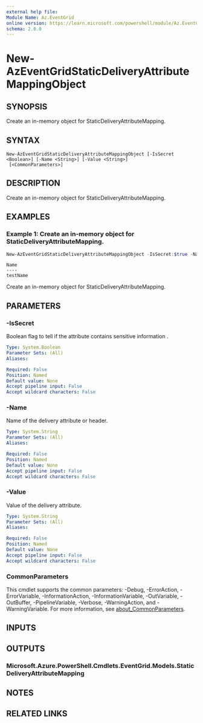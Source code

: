 ```yaml
---
external help file:
Module Name: Az.EventGrid
online version: https://learn.microsoft.com/powershell/module/Az.EventGrid/new-azeventgridstaticdeliveryattributemappingobject
schema: 2.0.0
---
```


# New-AzEventGridStaticDeliveryAttributeMappingObject

## SYNOPSIS
Create an in-memory object for StaticDeliveryAttributeMapping.

## SYNTAX

```
New-AzEventGridStaticDeliveryAttributeMappingObject [-IsSecret <Boolean>] [-Name <String>] [-Value <String>]
 [<CommonParameters>]
```

## DESCRIPTION
Create an in-memory object for StaticDeliveryAttributeMapping.

## EXAMPLES

### Example 1: Create an in-memory object for StaticDeliveryAttributeMapping.
```powershell
New-AzEventGridStaticDeliveryAttributeMappingObject -IsSecret:$true -Name "testName" -Value "testValue"
```

```output
Name
----
testName
```

Create an in-memory object for StaticDeliveryAttributeMapping.

## PARAMETERS

### -IsSecret
Boolean flag to tell if the attribute contains sensitive information .

```yaml
Type: System.Boolean
Parameter Sets: (All)
Aliases:

Required: False
Position: Named
Default value: None
Accept pipeline input: False
Accept wildcard characters: False
```

### -Name
Name of the delivery attribute or header.

```yaml
Type: System.String
Parameter Sets: (All)
Aliases:

Required: False
Position: Named
Default value: None
Accept pipeline input: False
Accept wildcard characters: False
```

### -Value
Value of the delivery attribute.

```yaml
Type: System.String
Parameter Sets: (All)
Aliases:

Required: False
Position: Named
Default value: None
Accept pipeline input: False
Accept wildcard characters: False
```

### CommonParameters
This cmdlet supports the common parameters: -Debug, -ErrorAction, -ErrorVariable, -InformationAction, -InformationVariable, -OutVariable, -OutBuffer, -PipelineVariable, -Verbose, -WarningAction, and -WarningVariable. For more information, see [about_CommonParameters](http://go.microsoft.com/fwlink/?LinkID=113216).

## INPUTS

## OUTPUTS

### Microsoft.Azure.PowerShell.Cmdlets.EventGrid.Models.StaticDeliveryAttributeMapping

## NOTES

## RELATED LINKS

